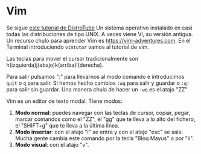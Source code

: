 # Vim	
Se sigue [este tutorial de DistroTube](https://www.youtube.com/watch?v=ER5JYFKkYDg&ab_channel=DistroTube)
Un sistema operativo instalado en casi todas las distribuciones de tipo UNIX. A veces viene Vi, su versión antigua.
Un recurso chulo para aprender Vim es https://vim-adventures.com.
En el Terminal introduciendo `vimtutor` vamos al tutorial de vim.

Las teclas para mover el cursor tradicionalmente son h(izquierda)j(abajo)k(arriba)l(derecha).

Para salir pulsamos ":" para llevarnos al modo comando e introducimos `quit` o `q` para salir. Si hemos hecho cambios `:wq` para salir y guardar o `:q!` para salir sin guardar. Una manera chula de hacer un `:wq` es el atajo "ZZ"

Vim es un editor de texto modal. Tiene modos:

1. **Modo normal**: puedes navegar con las teclas de cursor, copiar, pegar, marcar comandos como el "ZZ", el "gg" que te lleva a lo alto del fichero, el "SHIFT+g" que te lleva a la última línea.
2. **Modo insertar**: con el atajo "i" se entra y con el atajo "esc" se sale. Mucha gente cambia este comando por la tecla "Bloq Mayus" o por "ii".
3. **Modo visual**: con el atajo "v".

